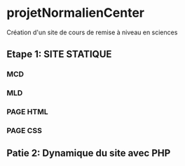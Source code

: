 # projetNormalienCenter
Création d'un site de cours de remise à niveau en sciences


## Etape 1: SITE STATIQUE

### MCD


### MLD

### PAGE HTML

### PAGE CSS

## Patie 2: Dynamique du site avec PHP


